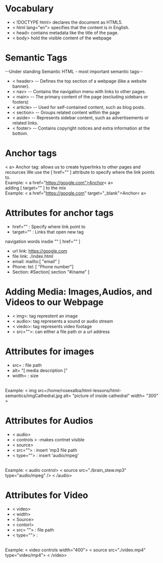 # Vocabulary 

- < !DOCTYPE html> declares the document as HTML5.
- < html lang="en"> specifies that the content is in English.
- < head> contains metadata like the title of the page.
- < body> hold the visible content of the webpage 


# Semantic Tags 
--Under standing Semantic HTML - most important semantic tags--
- < header> -- Defines the top section of a webpage (like a website banner).
- < nav> -- Contains the navigation menu with links to other pages.
- < main> -- The primary content of the page (excluding sidebars or footers)
- < article> -- Used for self-contained content, such as blog posts.
- < section> -- Groups related content within the page
- < aside> -- Represents sidebar content, such as advertisements or related links.
- < footer> -- Contains copyright notices and extra information at the bottom.

# Anchor tags
< a> Anchor tag: allows us to create hyperlinks to other pages and recources
 We use the [ href="" ] attribute to specify where the link points to.
 <br/>
 Example: < a href="https://google.com">Anchor< a>
 <br/>
 adding [ target="" ] to the mix
 <br/>
 Example: < a href="https://google.com" target="_blank">Anchor< a>

# Attributes for anchor tags 
- href="" : Specify where link point to 
- target="" : Links that open new tag 

navigation words insdie "" [ href="" ]
- url link: https://google.com
- file link: ./index.html
- email: mailto:[ "email" ]
- Phone: tel: [ "Phone number"]
- Section: #Section[ section "#/name" ]

# Adding Media: Images,Audios, and Videos to our Webpage
- < img>: tag represtent an image
- < audio>: tag represents a sound or audio stream
- < viedo>: tag represents video footage
- < src="">: can either a file path or a url address

# Attributes for images
- src= : file path 
- alt= "[  media description ]"
- width= : size 
<br/>
Example: < img src=/home/rosexalba/html-lessons/html-semantics/imgCathedral.jpg alt= "picture of inside cathedral" width= "300" > 

# Attributes for Audios 
- < audio>
- < controls > -makes contnet visible
- < source>
- < src=""> : insert 'mp3 file path
- < type=""> : insert 'audio/mpeg'
<br/>
Example: < audio control> < source src="./brain_stew.mp3" type="audio/mpeg" /> < /audio>

# Attributes for Video
- < video>
- < width>
- < Source>
- < contorl>
- < src= ""> : file path
- < type=""> : 
<br/>
Example:  < video controls width="400"> < source src="./video.mp4" type="video/mp4"> < /video>



